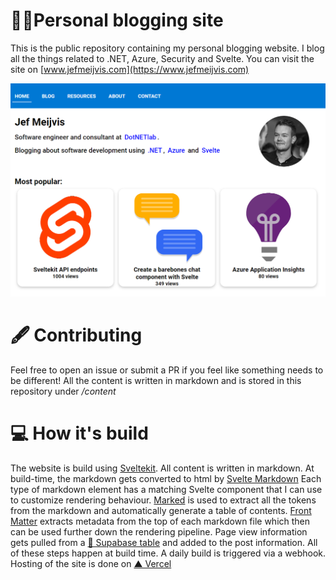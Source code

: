 # 🙍‍♂️Personal blogging site

This is the public repository containing my personal blogging website.
I blog all the things related to .NET, Azure, Security and Svelte.
You can visit the site on [www.jefmeijvis.com](https://www.jefmeijvis.com)

![Homepage](/static/homepage.png)

# 🖋️ Contributing

Feel free to open an issue or submit a PR if you feel like something needs to be different!
All the content is written in markdown and is stored in this repository under */content*

# 💻 How it's build
The website is build using [Sveltekit](https://kit.svelte.dev/).
All content is written in markdown.
At build-time, the markdown gets converted to html by [Svelte Markdown](https://www.npmjs.com/package/svelte-markdown)
Each type of markdown element has a matching Svelte component that I can use to customize rendering behaviour. 
[Marked](https://www.npmjs.com/package/marked) is used to extract all the tokens from the markdown and automatically generate a table of contents. 
[Front Matter](https://www.npmjs.com/package/front-matter) extracts metadata from the top of each markdown file which then can be used further down the rendering pipeline.
Page view information gets pulled from a [🦸 Supabase table](https://supabase.com/) and added to the post information.
All of these steps happen at build time.
A daily build is triggered via a webhook.
Hosting of the site is done on [▲ Vercel](https://vercel.com/)